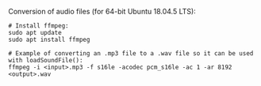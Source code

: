Conversion of audio files (for 64-bit Ubuntu 18.04.5 LTS):
```
# Install ffmpeg:
sudo apt update
sudo apt install ffmpeg

# Example of converting an .mp3 file to a .wav file so it can be used with loadSoundFile():
ffmpeg -i <input>.mp3 -f s16le -acodec pcm_s16le -ac 1 -ar 8192 <output>.wav
```